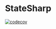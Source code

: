 # StateSharp

[![codecov](https://codecov.io/gh/StateSharp/StateSharp/branch/main/graph/badge.svg)](https://codecov.io/gh/StateSharp/StateSharp)
